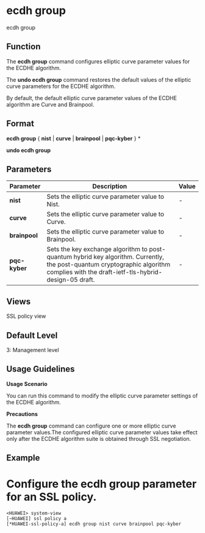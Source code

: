 ecdh group
==========

ecdh group

Function
--------



The **ecdh group** command configures elliptic curve parameter values for the ECDHE algorithm.

The **undo ecdh group** command restores the default values of the elliptic curve parameters for the ECDHE algorithm.



By default, the default elliptic curve parameter values of the ECDHE algorithm are Curve and Brainpool.


Format
------

**ecdh group** { **nist** | **curve** | **brainpool** | **pqc-kyber** } \*

**undo ecdh group**


Parameters
----------

| Parameter | Description | Value |
| --- | --- | --- |
| **nist** | Sets the elliptic curve parameter value to Nist. | - |
| **curve** | Sets the elliptic curve parameter value to Curve. | - |
| **brainpool** | Sets the elliptic curve parameter value to Brainpool. | - |
| **pqc-kyber** | Sets the key exchange algorithm to post-quantum hybrid key algorithm. Currently, the post-quantum cryptographic algorithm complies with the draft-ietf-tls-hybrid-design-05 draft. | - |



Views
-----

SSL policy view


Default Level
-------------

3: Management level


Usage Guidelines
----------------

**Usage Scenario**

You can run this command to modify the elliptic curve parameter settings of the ECDHE algorithm.

**Precautions**

The **ecdh group** command can configure one or more elliptic curve parameter values.The configured elliptic curve parameter values take effect only after the ECDHE algorithm suite is obtained through SSL negotiation.


Example
-------

# Configure the ecdh group parameter for an SSL policy.
```
<HUAWEI> system-view
[~HUAWEI] ssl policy a
[*HUAWEI-ssl-policy-a] ecdh group nist curve brainpool pqc-kyber

```